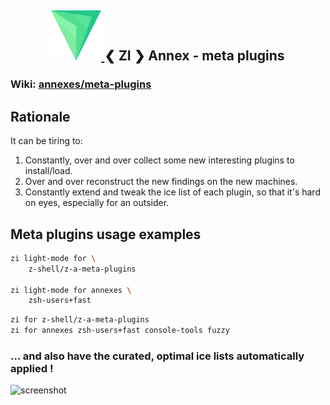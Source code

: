 <h2 align="center">
  <a href="https://github.com/z-shell/zi">
    <img src="https://github.com/z-shell/zi/raw/main/docs/images/logo.svg" alt="Logo" width="80" height="80">
  </a>
❮ ZI ❯ Annex - meta plugins
</h2>

### **Wiki:** [annexes/meta-plugins](https://z-shell.pages.dev/docs/ecosystem/annexes/meta-plugins)

## Rationale

It can be tiring to:

1. Constantly, over and over collect some new interesting plugins to install/load.
2. Over and over reconstruct the new findings on the new machines.
3. Constantly extend and tweak the ice list of each plugin, so that it's hard on
   eyes, especially for an outsider.

## Meta plugins usage examples

```zsh
zi light-mode for \
    z-shell/z-a-meta-plugins

zi light-mode for annexes \
    zsh-users+fast
```


```zsh
zi for z-shell/z-a-meta-plugins
zi for annexes zsh-users+fast console-tools fuzzy
```

### **… and also have the curated, optimal ice lists automatically applied !**

![screenshot](https://raw.githubusercontent.com/z-shell/z-a-meta-plugins/main/images/fuzzy-mplg-ex.png)
